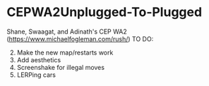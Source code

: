 # CEPWA2Unplugged-To-Plugged
Shane, Swaagat, and Adinath's CEP WA2  
(https://www.michaelfogleman.com/rush/)
TO DO:

2. Make the new map/restarts work
3. Add aesthetics
4. Screenshake for illegal moves
5. LERPing cars